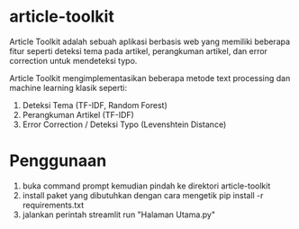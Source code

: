 # article-toolkit
Article Toolkit adalah sebuah aplikasi berbasis web yang memiliki beberapa fitur seperti deteksi tema pada artikel, perangkuman artikel, dan error correction untuk mendeteksi typo.

Article Toolkit mengimplementasikan beberapa metode text processing dan machine learning klasik seperti:
1. Deteksi Tema (TF-IDF, Random Forest)
2. Perangkuman Artikel (TF-IDF)
3. Error Correction / Deteksi Typo (Levenshtein Distance)

# Penggunaan
1. buka command prompt kemudian pindah ke direktori article-toolkit
2. install paket yang dibutuhkan dengan cara mengetik pip install -r requirements.txt
3. jalankan perintah streamlit run "Halaman Utama.py"
